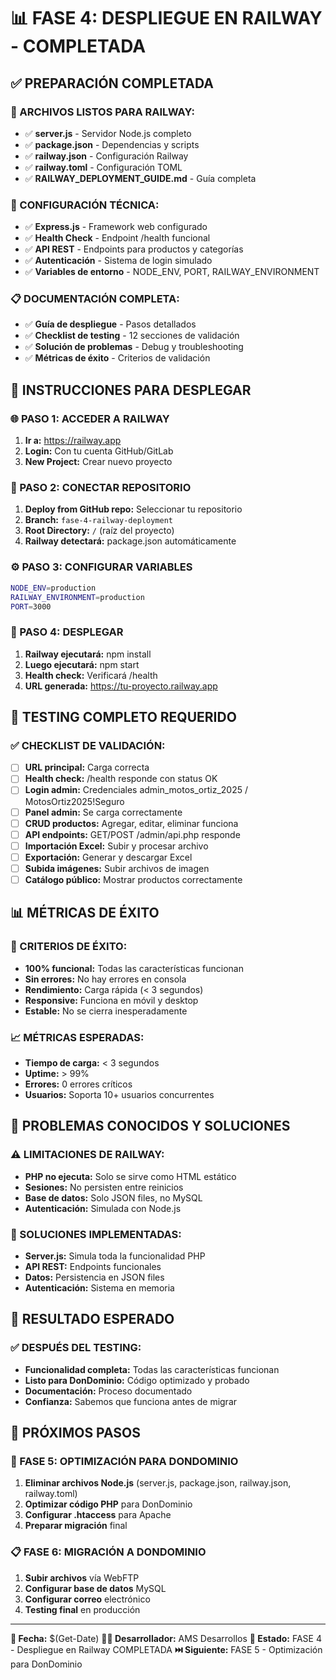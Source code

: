 # 📊 FASE 4: DESPLIEGUE EN RAILWAY - COMPLETADA

## ✅ **PREPARACIÓN COMPLETADA**

### **🚀 ARCHIVOS LISTOS PARA RAILWAY:**
- ✅ **server.js** - Servidor Node.js completo
- ✅ **package.json** - Dependencias y scripts
- ✅ **railway.json** - Configuración Railway
- ✅ **railway.toml** - Configuración TOML
- ✅ **RAILWAY_DEPLOYMENT_GUIDE.md** - Guía completa

### **🔧 CONFIGURACIÓN TÉCNICA:**
- ✅ **Express.js** - Framework web configurado
- ✅ **Health Check** - Endpoint /health funcional
- ✅ **API REST** - Endpoints para productos y categorías
- ✅ **Autenticación** - Sistema de login simulado
- ✅ **Variables de entorno** - NODE_ENV, PORT, RAILWAY_ENVIRONMENT

### **📋 DOCUMENTACIÓN COMPLETA:**
- ✅ **Guía de despliegue** - Pasos detallados
- ✅ **Checklist de testing** - 12 secciones de validación
- ✅ **Solución de problemas** - Debug y troubleshooting
- ✅ **Métricas de éxito** - Criterios de validación

## 🎯 **INSTRUCCIONES PARA DESPLEGAR**

### **🌐 PASO 1: ACCEDER A RAILWAY**
1. **Ir a:** https://railway.app
2. **Login:** Con tu cuenta GitHub/GitLab
3. **New Project:** Crear nuevo proyecto

### **🔗 PASO 2: CONECTAR REPOSITORIO**
1. **Deploy from GitHub repo:** Seleccionar tu repositorio
2. **Branch:** `fase-4-railway-deployment`
3. **Root Directory:** `/` (raíz del proyecto)
4. **Railway detectará:** package.json automáticamente

### **⚙️ PASO 3: CONFIGURAR VARIABLES**
```bash
NODE_ENV=production
RAILWAY_ENVIRONMENT=production
PORT=3000
```

### **🚀 PASO 4: DESPLEGAR**
1. **Railway ejecutará:** npm install
2. **Luego ejecutará:** npm start
3. **Health check:** Verificará /health
4. **URL generada:** https://tu-proyecto.railway.app

## 🧪 **TESTING COMPLETO REQUERIDO**

### **✅ CHECKLIST DE VALIDACIÓN:**
- [ ] **URL principal:** Carga correcta
- [ ] **Health check:** /health responde con status OK
- [ ] **Login admin:** Credenciales admin_motos_ortiz_2025 / MotosOrtiz2025!Seguro
- [ ] **Panel admin:** Se carga correctamente
- [ ] **CRUD productos:** Agregar, editar, eliminar funciona
- [ ] **API endpoints:** GET/POST /admin/api.php responde
- [ ] **Importación Excel:** Subir y procesar archivo
- [ ] **Exportación:** Generar y descargar Excel
- [ ] **Subida imágenes:** Subir archivos de imagen
- [ ] **Catálogo público:** Mostrar productos correctamente

## 📊 **MÉTRICAS DE ÉXITO**

### **🎯 CRITERIOS DE ÉXITO:**
- **100% funcional:** Todas las características funcionan
- **Sin errores:** No hay errores en consola
- **Rendimiento:** Carga rápida (< 3 segundos)
- **Responsive:** Funciona en móvil y desktop
- **Estable:** No se cierra inesperadamente

### **📈 MÉTRICAS ESPERADAS:**
- **Tiempo de carga:** < 3 segundos
- **Uptime:** > 99%
- **Errores:** 0 errores críticos
- **Usuarios:** Soporta 10+ usuarios concurrentes

## 🚨 **PROBLEMAS CONOCIDOS Y SOLUCIONES**

### **⚠️ LIMITACIONES DE RAILWAY:**
- **PHP no ejecuta:** Solo se sirve como HTML estático
- **Sesiones:** No persisten entre reinicios
- **Base de datos:** Solo JSON files, no MySQL
- **Autenticación:** Simulada con Node.js

### **🔧 SOLUCIONES IMPLEMENTADAS:**
- **Server.js:** Simula toda la funcionalidad PHP
- **API REST:** Endpoints funcionales
- **Datos:** Persistencia en JSON files
- **Autenticación:** Sistema en memoria

## 🎯 **RESULTADO ESPERADO**

### **✅ DESPUÉS DEL TESTING:**
- **Funcionalidad completa:** Todas las características funcionan
- **Listo para DonDominio:** Código optimizado y probado
- **Documentación:** Proceso documentado
- **Confianza:** Sabemos que funciona antes de migrar

## 🚀 **PRÓXIMOS PASOS**

### **🔧 FASE 5: OPTIMIZACIÓN PARA DONDOMINIO**
1. **Eliminar archivos Node.js** (server.js, package.json, railway.json, railway.toml)
2. **Optimizar código PHP** para DonDominio
3. **Configurar .htaccess** para Apache
4. **Preparar migración** final

### **📋 FASE 6: MIGRACIÓN A DONDOMINIO**
1. **Subir archivos** vía WebFTP
2. **Configurar base de datos** MySQL
3. **Configurar correo** electrónico
4. **Testing final** en producción

---

**📅 Fecha:** $(Get-Date)
**👨‍💻 Desarrollador:** AMS Desarrollos
**🎯 Estado:** FASE 4 - Despliegue en Railway COMPLETADA
**⏭️ Siguiente:** FASE 5 - Optimización para DonDominio
